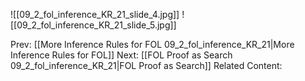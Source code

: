 ﻿

![[09_2_fol_inference_KR_21_slide_4.jpg]]
![[09_2_fol_inference_KR_21_slide_5.jpg]]


Prev: [[More Inference Rules for FOL 09_2_fol_inference_KR_21|More Inference Rules for FOL]]
Next: [[FOL Proof as Search 09_2_fol_inference_KR_21|FOL Proof as Search]]
Related Content: